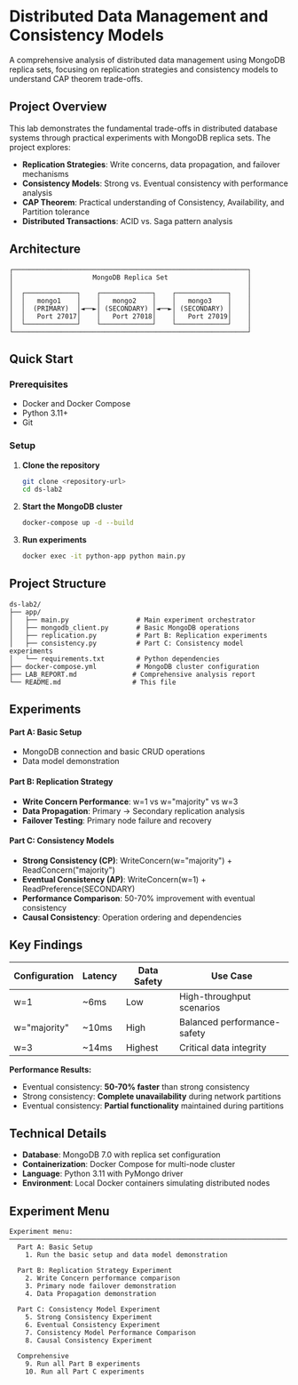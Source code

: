 # Distributed Data Management and Consistency Models

A comprehensive analysis of distributed data management using MongoDB replica sets, focusing on replication strategies and consistency models to understand CAP theorem trade-offs.

##  Project Overview

This lab demonstrates the fundamental trade-offs in distributed database systems through practical experiments with MongoDB replica sets. The project explores:

- **Replication Strategies**: Write concerns, data propagation, and failover mechanisms
- **Consistency Models**: Strong vs. Eventual consistency with performance analysis
- **CAP Theorem**: Practical understanding of Consistency, Availability, and Partition tolerance
- **Distributed Transactions**: ACID vs. Saga pattern analysis

##  Architecture

```
┌───────────────────────────────────────────────────────────┐
│                    MongoDB Replica Set                    │
│                                                           │
│  ┌─────────────┐    ┌─────────────┐    ┌─────────────┐    │
│  │   mongo1    │    │   mongo2    │    │   mongo3    │    │
│  │  (PRIMARY)  │◄──►│ (SECONDARY) │◄──►│ (SECONDARY) │    │
│  │   Port 27017│    │   Port 27018│    │   Port 27019│    │
│  └─────────────┘    └─────────────┘    └─────────────┘    │
└───────────────────────────────────────────────────────────┘
```

##  Quick Start

### Prerequisites

- Docker and Docker Compose
- Python 3.11+
- Git

### Setup

1. **Clone the repository**

   ```bash
   git clone <repository-url>
   cd ds-lab2
   ```

2. **Start the MongoDB cluster**

   ```bash
   docker-compose up -d --build
   ```

3. **Run experiments**
   ```bash
   docker exec -it python-app python main.py
   ```

##  Project Structure

```
ds-lab2/
├── app/
│   ├── main.py                 # Main experiment orchestrator
│   ├── mongodb_client.py       # Basic MongoDB operations
│   ├── replication.py          # Part B: Replication experiments
│   ├── consistency.py          # Part C: Consistency model experiments
│   └── requirements.txt        # Python dependencies
├── docker-compose.yml          # MongoDB cluster configuration
├── LAB_REPORT.md              # Comprehensive analysis report
└── README.md                  # This file
```

##  Experiments

#### Part A: Basic Setup

- MongoDB connection and basic CRUD operations
- Data model demonstration

#### Part B: Replication Strategy

- **Write Concern Performance**: w=1 vs w="majority" vs w=3
- **Data Propagation**: Primary → Secondary replication analysis
- **Failover Testing**: Primary node failure and recovery

#### Part C: Consistency Models

- **Strong Consistency (CP)**: WriteConcern(w="majority") + ReadConcern("majority")
- **Eventual Consistency (AP)**: WriteConcern(w=1) + ReadPreference(SECONDARY)
- **Performance Comparison**: 50-70% improvement with eventual consistency
- **Causal Consistency**: Operation ordering and dependencies

##  Key Findings

| Configuration | Latency | Data Safety | Use Case                    |
| ------------- | ------- | ----------- | --------------------------- |
| w=1           | ~6ms    | Low         | High-throughput scenarios   |
| w="majority"  | ~10ms   | High        | Balanced performance-safety |
| w=3           | ~14ms   | Highest     | Critical data integrity     |

**Performance Results:**

- Eventual consistency: **50-70% faster** than strong consistency
- Strong consistency: **Complete unavailability** during network partitions
- Eventual consistency: **Partial functionality** maintained during partitions



##  Technical Details

- **Database**: MongoDB 7.0 with replica set configuration
- **Containerization**: Docker Compose for multi-node cluster
- **Language**: Python 3.11 with PyMongo driver
- **Environment**: Local Docker containers simulating distributed nodes

##  Experiment Menu

```
Experiment menu:
──────────────────────────────────────────────────────────────────────
  Part A: Basic Setup
    1. Run the basic setup and data model demonstration

  Part B: Replication Strategy Experiment
    2. Write Concern performance comparison
    3. Primary node failover demonstration
    4. Data Propagation demonstration

  Part C: Consistency Model Experiment
    5. Strong Consistency Experiment
    6. Eventual Consistency Experiment
    7. Consistency Model Performance Comparison
    8. Causal Consistency Experiment

  Comprehensive
    9. Run all Part B experiments
    10. Run all Part C experiments
```

